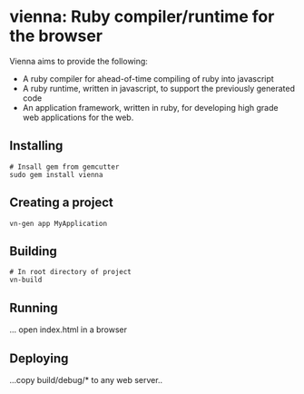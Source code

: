 #	vienna: Ruby compiler/runtime for the browser

Vienna aims to provide the following:

 * A ruby compiler for ahead-of-time compiling of ruby into javascript
 * A ruby runtime, written in javascript, to support the previously generated code
 * An application framework, written in ruby, for developing high grade web applications for the web.

## Installing

    # Insall gem from gemcutter
    sudo gem install vienna
	
## Creating a project

    vn-gen app MyApplication

## Building

    # In root directory of project
    vn-build

## Running

... open index.html in a browser

## Deploying

...copy build/debug/* to any web server..
